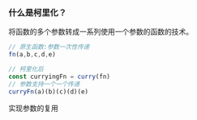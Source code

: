 ### 什么是柯里化？
将函数的多个参数转成一系列使用一个参数的函数的技术。
```js
// 原生函数:参数一次性传递
fn(a,b,c,d,e)

// 柯里化后
const curryingFn = curry(fn)
// 参数支持一个一个传递
curryFn(a)(b)(c)(d)(e)
```
实现参数的复用

